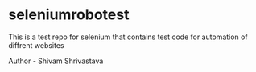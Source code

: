 # seleniumrobotest
This is a test repo for selenium that contains test code for automation of diffrent websites

Author - Shivam Shrivastava
